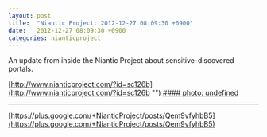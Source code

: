 ```yaml
---
layout: post
title:  "Niantic Project: 2012-12-27 08:09:30 +0900"
date:   2012-12-27 08:09:30 +0900
categories: nianticproject
---
```

An update from inside the Niantic Project about sensitive-discovered portals.

[http://www.nianticproject.com/?id=sc126b](http://www.nianticproject.com/?id=sc126b "")
[#### photo: undefined](https://lh6.googleusercontent.com/-5ygAeTIYC0I/UNuDbrLM91I/AAAAAAAAdDo/ats9hWdp5-k/w600-h448/keyhole.jpg "")
- - -
[https://plus.google.com/+NianticProject/posts/Qem9vfyhbB5](https://plus.google.com/+NianticProject/posts/Qem9vfyhbB5)
